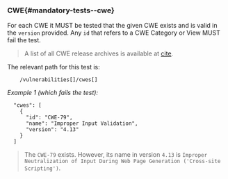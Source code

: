 ### CWE{#mandatory-tests--cwe}

For each CWE it MUST be tested that the given CWE exists and is valid in the `version` provided.
Any `id` that refers to a CWE Category or View MUST fail the test.

> A list of all CWE release archives is available at [cite](#CWE-A]).

The relevant path for this test is:

```
    /vulnerabilities[]/cwes[]
```

*Example 1 (which fails the test):*

```
  "cwes": [
    {
      "id": "CWE-79",
      "name": "Improper Input Validation",
      "version": "4.13"
    }
  ]
```

> The `CWE-79` exists. However, its name in version `4.13` is `Improper Neutralization of Input During Web Page Generation ('Cross-site Scripting')`.

